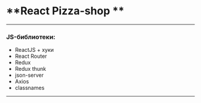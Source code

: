 # **React Pizza-shop **
***

### JS-библиотеки:
- ReactJS + хуки
- React Router
- Redux
- Redux thunk
- json-server
- Axios
- classnames
***